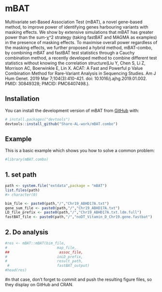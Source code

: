 
<!-- README.md is generated from README.Rmd. Please edit that file -->

# mBAT

<!-- badges: start -->
<!-- badges: end -->

Multivariate set-Based Association Test (mBAT), a novel gene-based
method, to improve power of identifying genes harbouring variants with
masking effects. We show by extensive simulations that mBAT has greater
power than the sum-χ^2 strategy (taking fastBAT and MAGMA as examples)
in the presence of masking effects. To maximise overall power regardless
of the masking effects, we further proposed a hybrid method, mBAT-combo,
by combining mBAT and fastBAT test statistics through a Cauchy
combination method, a recently developed method to combine different
test statistics without knowing the correlation structure(Liu Y, Chen S,
Li Z, Morrison AC, Boerwinkle E, Lin X. ACAT: A Fast and Powerful p
Value Combination Method for Rare-Variant Analysis in Sequencing
Studies. Am J Hum Genet. 2019 Mar 7;104(3):410-421. doi:
10.1016/j.ajhg.2019.01.002. PMID: 30849328; PMCID: PMC6407498.).

## Installation

You can install the development version of mBAT from
[GitHub](https://github.com/) with:

``` r
# install.packages("devtools")
devtools::install_github("Share-AL-work/mBAT.combo")
```

## Example

This is a basic example which shows you how to solve a common problem:

``` r
#library(mBAT.combo)
```

## 1. set path

``` r
path <- system.file("extdata",package = "mBAT")
list.files(path)
#> character(0)

bim_file <- paste0(path,"/","Chr19_ABHD17A.txt")
gene_sum_file <- paste0(path,"/","Chr19_ABHD17A.txt")
LD_file_prefix <- paste0(path,"/","Chr19_ABHD17A.txt.ldm.full")
fastBAT_file <- paste0(path,"/","noDT_Vitamin_D_Chr19.gene.fastbat")
```

## 2. Do analysis

``` r
#res <- mBAT::mBAT(bim_file,
#                       map_file,
##                       assoc_file,
#                       inLD_prefix,
#                       result_path,
 #                      fastBAT_output)
#head(res)
```

\#n that case, don’t forget to commit and push the resulting figure
files, so they display on GitHub and CRAN.
